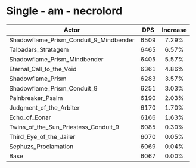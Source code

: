 # Single - am - necrolord
| Actor | DPS | Increase |
|---|:---:|:---:|
|Shadowflame_Prism_Conduit_9_Mindbender|6509|7.29%|
|Talbadars_Stratagem|6465|6.57%|
|Shadowflame_Prism_Mindbender|6405|5.57%|
|Eternal_Call_to_the_Void|6361|4.86%|
|Shadowflame_Prism|6283|3.57%|
|Shadowflame_Prism_Conduit_9|6251|3.03%|
|Painbreaker_Psalm|6190|2.03%|
|Judgment_of_the_Arbiter|6170|1.70%|
|Echo_of_Eonar|6166|1.63%|
|Twins_of_the_Sun_Priestess_Conduit_9|6085|0.30%|
|Third_Eye_of_the_Jailer|6070|0.05%|
|Sephuzs_Proclamation|6069|0.04%|
|Base|6067|0.00%|

